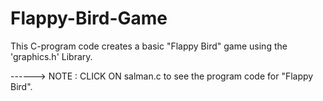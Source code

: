# Flappy-Bird-Game
This C-program code creates a basic "Flappy Bird" game using the 'graphics.h' Library. 

------> NOTE : CLICK ON salman.c to see the program code for "Flappy Bird".
